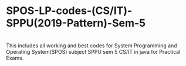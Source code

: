 # SPOS-LP-codes-(CS/IT)-SPPU(2019-Pattern)-Sem-5
<br>
This includes all working and best codes for System Programming
and Operating System(SPOS) subject  SPPU sem 5  CS/IT in java
for Practical Exams.
